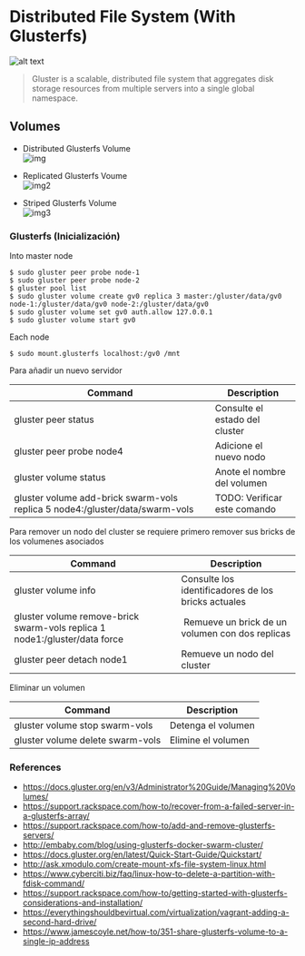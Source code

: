 # Distributed File System (With Glusterfs)

![alt text](https://docs.gluster.org/en/v3/images/640px-GlusterFS_Architecture.png "gluster")  
> Gluster is a scalable, distributed file system that aggregates disk storage resources from multiple servers into a single global namespace.

## Volumes  

- Distributed Glusterfs Volume  
![img](https://cloud.githubusercontent.com/assets/10970993/7412364/ac0a300c-ef5f-11e4-8599-e7d06de1165c.png)

- Replicated Glusterfs Voume  
![img2](https://cloud.githubusercontent.com/assets/10970993/7412379/d75272a6-ef5f-11e4-869a-c355e8505747.png)

- Striped Glusterfs Volume  
![img3](https://cloud.githubusercontent.com/assets/10970993/7412379/d75272a6-ef5f-11e4-869a-c355e8505747.png)

### Glusterfs (Inicialización)

Into master node
```
$ sudo gluster peer probe node-1
$ sudo gluster peer probe node-2
$ gluster pool list
$ sudo gluster volume create gv0 replica 3 master:/gluster/data/gv0 node-1:/gluster/data/gv0 node-2:/gluster/data/gv0
$ sudo gluster volume set gv0 auth.allow 127.0.0.1
$ sudo gluster volume start gv0
```

Each node
```
$ sudo mount.glusterfs localhost:/gv0 /mnt
```

Para añadir un nuevo servidor

| Command  | Description  |
|---|---|
| gluster peer status | Consulte el estado del cluster |
| gluster peer probe node4 | Adicione el nuevo nodo |
| gluster volume status | Anote el nombre del volumen |
| gluster volume add-brick swarm-vols replica 5 node4:/gluster/data/swarm-vols | TODO: Verificar este comando |

Para remover un nodo del cluster se requiere primero remover sus bricks de los volumenes asociados

| Command  | Description  |
|---|---|
| gluster volume info | Consulte los identificadores de los bricks actuales |
| gluster volume remove-brick swarm-vols replica 1 node1:/gluster/data force | Remueve un brick de un volumen con dos replicas |
| gluster peer detach node1 | Remueve un nodo del cluster |

Eliminar un volumen

| Command  | Description  |
|---|---|
| gluster volume stop swarm-vols | Detenga el volumen |
| gluster volume delete swarm-vols | Elimine el volumen |


### References
* https://docs.gluster.org/en/v3/Administrator%20Guide/Managing%20Volumes/
* https://support.rackspace.com/how-to/recover-from-a-failed-server-in-a-glusterfs-array/
* https://support.rackspace.com/how-to/add-and-remove-glusterfs-servers/
* http://embaby.com/blog/using-glusterfs-docker-swarm-cluster/
* https://docs.gluster.org/en/latest/Quick-Start-Guide/Quickstart/
* http://ask.xmodulo.com/create-mount-xfs-file-system-linux.html
* https://www.cyberciti.biz/faq/linux-how-to-delete-a-partition-with-fdisk-command/
* https://support.rackspace.com/how-to/getting-started-with-glusterfs-considerations-and-installation/
* https://everythingshouldbevirtual.com/virtualization/vagrant-adding-a-second-hard-drive/
* https://www.jamescoyle.net/how-to/351-share-glusterfs-volume-to-a-single-ip-address

